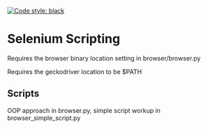 [![Code style: black](https://img.shields.io/badge/code%20style-black-000000.svg)](https://github.com/psf/black)

# Selenium Scripting 

Requires the browser binary location setting in browser/browser.py

Requires the geckodriver location to be $PATH

## Scripts

OOP approach in browser.py, simple script workup in browser_simple_script.py
